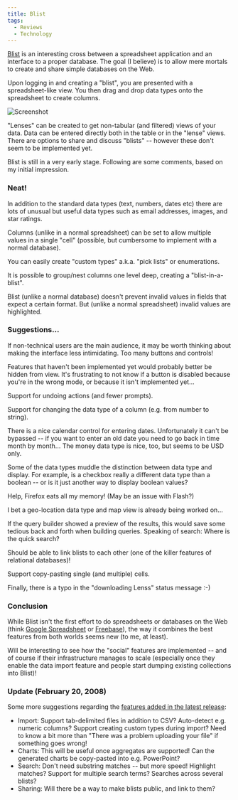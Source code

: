 ```yaml
---
title: Blist
tags:
  - Reviews
  - Technology
---
```


[Blist](http://www.blist.com/) is an interesting cross between a spreadsheet application and an interface to a proper database. The goal (I believe) is to allow mere mortals to create and share simple databases on the Web.

Upon logging in and creating a "blist", you are presented with a spreadsheet-like view. You then drag and drop data types onto the spreadsheet to create columns.

![Screenshot](screenshot.png)

"Lenses" can be created to get non-tabular (and filtered) views of your data. Data can be entered directly both in the table or in the "lense" views. There are options to share and discuss "blists" -- however these don't seem to be implemented yet.

Blist is still in a very early stage. Following are some comments, based on my initial impression.

### Neat!

In addition to the standard data types (text, numbers, dates etc) there are lots of unusual but useful data types such as email addresses, images, and star ratings.

Columns (unlike in a normal spreadsheet) can be set to allow multiple values in a single "cell" (possible, but cumbersome to implement with a normal database).

You can easily create "custom types" a.k.a. "pick lists" or enumerations.

It is possible to group/nest columns one level deep, creating a "blist-in-a-blist".

Blist (unlike a normal database) doesn't prevent invalid values in fields that expect a certain format. But (unlike a normal spreadsheet) invalid values are highlighted.

### Suggestions...

If non-technical users are the main audience, it may be worth thinking about making the interface less intimidating. Too many buttons and controls!

Features that haven't been implemented yet would probably better be hidden from view. It's frustrating to not know if a button is disabled because you're in the wrong mode, or because it isn't implemented yet...

Support for undoing actions (and fewer prompts).

Support for changing the data type of a column (e.g. from number to string).

There is a nice calendar control for entering dates. Unfortunately it can't be bypassed -- if you want to enter an old date you need to go back in time month by month... The money data type is nice, too, but seems to be USD only.

Some of the data types muddle the distinction between data type and display. For example, is a checkbox really a different data type than a boolean -- or is it just another way to display boolean values?

Help, Firefox eats all my memory! (May be an issue with Flash?)

I bet a geo-location data type and map view is already being worked on...

If the query builder showed a preview of the results, this would save some tedious back and forth when building queries. Speaking of search: Where is the quick search?

Should be able to link blists to each other (one of the killer features of relational databases)!

Support copy-pasting single (and multiple) cells.

Finally, there is a typo in the "downloading Lenss" status message :-)

### Conclusion

While Blist isn't the first effort to do spreadsheets or databases on the Web (think [Google Spreadsheet](http://docs.google.com/) or [Freebase](http://www.freebase.com/)), the way it combines the best features from both worlds seems new (to me, at least).

Will be interesting to see how the "social" features are implemented -- and of course if their infrastructure manages to scale (especially once they enable the data import feature and people start dumping existing collections into Blist)!

### Update (February 20, 2008)

Some more suggestions regarding the <a href="http://blog.blist.com/index.php/2008/02/20/new-features-excel-import-sharing-charts-search/">features added in the latest release</a>:

* Import: Support tab-delimited files in addition to CSV? Auto-detect e.g. numeric columns? Support creating custom types during import? Need to know a bit more than "There was a problem uploading your file" if something goes wrong!
* Charts: This will be useful once aggregates are supported! Can the generated charts be copy-pasted into e.g. PowerPoint?
* Search: Don't need substring matches -- but more speed! Highlight matches? Support for multiple search terms? Searches across several blists?
* Sharing: Will there be a way to make blists public, and link to them?
